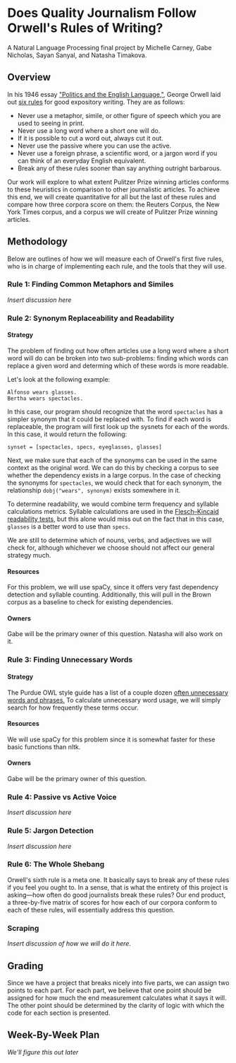 
# Does Quality Journalism Follow Orwell's Rules of Writing?


A Natural Language Processing final project by Michelle Carney, Gabe Nicholas, Sayan Sanyal, and Natasha Timakova.


## Overview

In his 1946 essay ["Politics and the English Language,"](http://www.orwell.ru/library/essays/politics/english/e_polit/), George Orwell laid out [six rules](https://en.wikipedia.org/wiki/Politics_and_the_English_Language#Remedy_of_Six_Rules) for good expository writing. They are as follows:
* Never use a metaphor, simile, or other figure of speech which you are used to seeing in print.
* Never use a long word where a short one will do.
* If it is possible to cut a word out, always cut it out.
* Never use the passive where you can use the active.
* Never use a foreign phrase, a scientific word, or a jargon word if you can think of an everyday English equivalent.
* Break any of these rules sooner than say anything outright barbarous.

Our work will explore to what extent Pulitzer Prize winning articles conforms to these heuristics in comparison to other journalistic articles. To achieve this end, we will create quantitative for all but the last of these rules and compare how three corpora score on them: the Reuters Corpus, the New York Times corpus, and a corpus we will create of Pulitzer Prize winning articles.


## Methodology

Below are outlines of how we will measure each of Orwell's first five rules, who is in charge of implementing each rule, and the tools that they will use.

### Rule 1: Finding Common Metaphors and Similes

*Insert discussion here*

### Rule 2: Synonym Replaceability and Readability

#### Strategy

The problem of finding out how often articles use a long word where a short word will do can be broken into two sub-problems: finding which words can replace a given word and determing which of these words is more readable.

Let's look at the following example:

```
Alfonso wears glasses.
Bertha wears spectacles.
```

In this case, our program should recognize that the word `spectacles` has a simpler synonym that it could be replaced with. To find if each word is replaceable, the program will first look up the sysnets for each of the words. In this case, it would return the following:

```
synset = [spectacles, specs, eyeglasses, glasses]
```

Next, we make sure that each of the synonyms can be used in the same context as the original word. We can do this by checking a corpus to see whether the dependency exists in a large corpus. In the case of checking the synonyms for `spectacles`, we would check that for each synonym, the relationship `dobj("wears", synonym)` exists somewhere in it.

To determine readability, we would combine term frequency and syllable calculations metrics. Syllable calculations are used in the [Flesch–Kincaid readability tests](https://en.wikipedia.org/wiki/Flesch%E2%80%93Kincaid_readability_tests), but this alone would miss out on the fact that in this case, `glasses` is a better word to use than `specs`.

We are still to determine which of nouns, verbs, and adjectives we will check for, although whichever we choose should not affect our general strategy much.


#### Resources

For this problem, we will use spaCy, since it offers very fast dependency detection and syllable counting. Additionally, this will pull in the Brown corpus as a baseline to check for existing dependencies.

#### Owners

Gabe will be the primary owner of this question. Natasha will also work on it.


### Rule 3: Finding Unnecessary Words

#### Strategy

The Purdue OWL style guide has a list of a couple dozen [often unnecessary words and phrases.](https://owl.english.purdue.edu/owl/resource/572/02/) To calculate unnecessary word usage, we will simply search for how frequently these terms occur.

#### Resources

We will use spaCy for this problem since it is somewhat faster for these basic functions than nltk.

#### Owners

Gabe will be the primary owner of this question.

### Rule 4: Passive vs Active Voice

*Insert discussion here*

### Rule 5: Jargon Detection

*Insert discussion here*

### Rule 6: The Whole Shebang 

Orwell's sixth rule is a meta one. It basically says to break any of these rules if you feel you ought to. In a sense, that is what the entirety of this project is asking—how often do good journalists break these rules? Our end product, a three-by-five matrix of scores for how each of our corpora conform to each of these rules, will essentially address this question.


### Scraping

*Insert discussion of how we will do it here.*

## Grading

Since we have a project that breaks nicely into five parts, we can assign two points to each part. For each part, we believe that one point should be assigned for how much the end measurement calculates what it says it will. The other point should be determined by the clarity of logic with which the code for each section is presented.


## Week-By-Week Plan

*We'll figure this out later*
